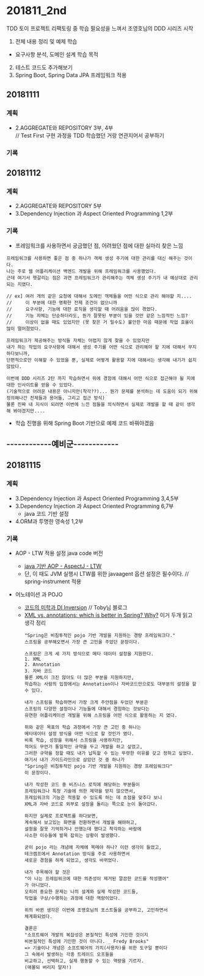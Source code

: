 ﻿# 201811_2nd
TDD 토이 프로젝트 리팩토링 중 학습 필요성을 느껴서 조영호님의 DDD 시리즈 시작
1. 전체 내용 정리 및 예제 학습
 - 요구사항 분석, 도메인 설계 학습 목적 
2. 테스트 코드도 추가해보기
3. Spring Boot, Spring Data JPA 프레임워크 적용

## 20181111
### 계획
* 2.AGGREGATE와 REPOSITORY 3부, 4부  
  // Test First 구현 과정을 TDD 학습했던 거랑 연관지어서 공부하기

### 기록

## 20181112
### 계획
* 2.AGGREGATE와 REPOSITORY 5부  
* 3.Dependency Injection 과 Aspect Oriented Programming 1,2부

### 기록
* 프레임워크를 사용하면서 궁금했던 점, 어려웠던 점에 대한 실마리 찾은 느낌  
```
프레임워크를 사용하면 좋은 점 중 하나가 객체 생성 주기에 대한 관리를 대신 해주는 것이다.
나는 주로 웹 어플리케이션 백엔드 개발을 위해 프레임워크를 사용했었다. 
근데 여기서 헷갈리는 점은 과연 프레임워크가 관리해주는 객체 생성 주기가 내 예상대로 관리 되는 지였다.

// ex] 여러 개의 같은 요청에 대해서 도메인 객체들을 어떤 식으로 관리 해야할 지....
//     이 부분에 대한 명확한 전제 조건이 없으니까
//     요구사항, 기능에 대한 로직을 생각할 때 어려움을 많이 겪었다.  
//     기능 자체는 단순하더라도, 뭔가 잘못된 부분이 있을 것만 같은 느낌적인 느낌?  
//     이상이 없을 때도 있었지만 (못 찾은 거 일수도) 불안한 마음 때문에 작업 효율이 많이 떨어졌었다.

프레임워크가 제공해주는 방식들 자체는 어렵지 않게 찾을 수 있었지만
내가 하는 작업의 요구사항에 대해서 생성 주기를 어떤 식으로 관리해야 할 지에 대해서 무지하다보니까,
단편적으로만 이해할 수 있었을 뿐, 실제로 어떻게 활용할 지에 대해서는 생각해 내기가 쉽지 않았다.

이번에 DDD 시리즈 2탄 까지 학습하면서 위에 경험에 대해서 어떤 식으로 접근해야 될 지에 대한 인사이트를 얻을 수 있었다.  
(기술적으로 어려운 내용은 아니지만(착각??)... 뭔가 문제를 분석하는 데 도움이 되기 위해 정의해나간 전제들과 용어들, 그리고 접근 방식)
물론 진짜 내 지식이 되려면 이번에 느낀 점들을 의식하면서 실제로 개발을 할 때 같이 생각해 봐야겠지만....
```

* 학습 진행을 위해 Spring Boot 기반으로 예제 코드 바꿔야겠음  

## ------------예비군------------

## 20181115
### 계획
* 3.Dependency Injection 과 Aspect Oriented Programming 3,4,5부
* 3.Dependency Injection 과 Aspect Oriented Programming 6,7부  
  * java 코드 기반 설정  
* 4.ORM과 투명한 영속성 1,2부

### 기록
* AOP - LTW 적용 설정 java code 버전  
  * [java 기반 AOP - AspectJ - LTW](https://github.com/ddingcham/ORMWithDDD/commit/20eb282b97d51f46cc172fab5064da8285d8e387)  
  * 단, 이 때도 JVM 실행시 LTW를 위한 javaagent 옵션 설정은 필수이다. // spring-instrument 적용

* 어노테이션 과 POJO
  * [코드의 미학과 DI Inversion](http://toby.epril.com/?p=974) // Toby님 블로그  
  * [XML vs. annotations: which is better in Spring? Why?](https://www.quora.com/XML-vs-annotations-which-is-better-in-Spring-Why)
    이거 두개 읽고 생각 정리
    ```
    "Spring은 비침투적인 pojo 기반 개발을 지원하는 경량 프레임워크다."
    스프링을 공부해오면서 가장 큰 고민을 주었던 문장이다.
    
    스프링은 크게 세 가지 방식으로 메타 데이터 설정을 지원한다.
    1. XML
    2. Annotation
    3. 자바 코드
    물론 XML이 크진 않아도 더 많은 부분을 지원하지만,
    학습하는 사람의 입장에서는 Annotation이나 자바코드만으로도 대부분의 설정을 할 수 있다.
    
    내가 스프링을 학습하면서 가장 크게 주안점을 두었던 부분은
    스프링의 다양한 설정이나 기능들에 대해서 경험하는 것보다는    
    유연한 어플리케이션 개발을 위해 스프링을 어떤 식으로 활용하는 지 였다.
    
    위와 같은 목표의 학습 과정에서 가장 큰 고민 중 하나는
    메타데이터 설정 방식을 어떤 식으로 할 것인가 였다. 
    비록 학습, 성장을 위해서 스프링을 사용하지만,
    적어도 무언가 통일적인 규약을 두고 개발을 하고 싶었고,
    그러한 규약을 정할 때도 내가 납득할 수 있는 뚜렷한 이유를 갖고 정하고 싶었다.
    여기서 내가 가이드라인으로 삼았던 것 중 하나가
    "Spring은 비침투적인 pojo 기반 개발을 지원하는 경량 프레임워크다"
    이 문장이다.
    
    내가 작성한 코드 중 비즈니스 로직에 해당하는 부분들이
    프레임워크나 특정 기술에 의한 제약을 받지 않으면서,
    프레임워크의 기능은 적용할 수 있도록 하는 데 초점을 맞추다 보니
    XML과 자바 코드로 외부로 설정을 돌리는 쪽으로 눈이 돌아갔다.
    
    하지만 실제로 프로젝트를 하다보면,
    계속해서 보고있는 화면을 전환하면서 개발을 해야하고,
    설정을 잘못 기억하거나 안했는데 했다고 착각하는 바람에
    사소한 이슈들에 발목 잡히는 상황이 발생했다.
    
    굳이 pojo 라는 개념에 자체에 목메야 하나? 이런 생각이 들었고,
    테크캠프에서 Annotation 방식을 주로 사용하면서
    새로운 경험을 하게 되었고, 생각도 바뀌었다.
    
    내가 주목해야 할 것은 
    "아 나는 프레임워크에 대한 의존성이 제거된 깔끔한 코드를 작성했어"
    가 아니었다.
    오히려 중요한 문제는 나의 설계와 실제 작성한 코드들,
    작업을 구상/수행하는 과정에 대한 역량이었다. 
    
    위의 바뀐 생각은 이번에 조영호님의 포스트들을 공부하고, 고민하면서
    체계화되었다.
    
    결론은
    "소프트웨어 개발의 복잡성은 본질적인 특성에 기인한 것이지
    비본질적인 특성에 기인한 것이 아니다. _ Fredy Brooks"
    => 기술이나 개념은 소프트웨어의 가치(사용자)를 위한 도구일 뿐이다
    그 속에서 발생하는 각종 트레이드 오프들을
    비교하고, 선택하고, 실제 행동할 수 있는 역량을 기르자.
    (매몰되 버리지 말자!)
    ```
